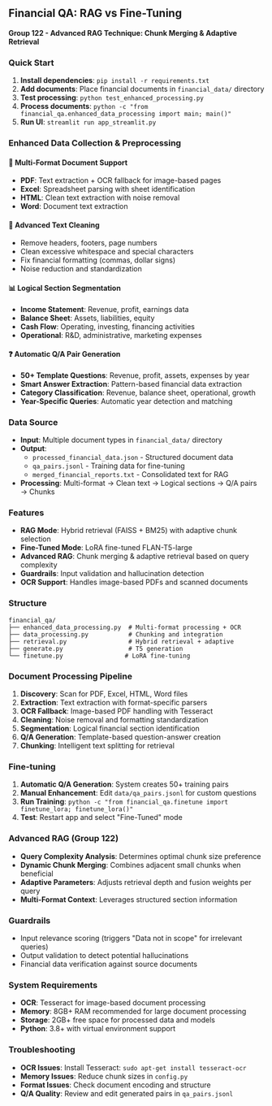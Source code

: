## Financial QA: RAG vs Fine-Tuning

**Group 122 - Advanced RAG Technique: Chunk Merging & Adaptive Retrieval**

### Quick Start
1. **Install dependencies**: `pip install -r requirements.txt`
2. **Add documents**: Place financial documents in `financial_data/` directory
3. **Test processing**: `python test_enhanced_processing.py`
4. **Process documents**: `python -c "from financial_qa.enhanced_data_processing import main; main()"`
5. **Run UI**: `streamlit run app_streamlit.py`

### Enhanced Data Collection & Preprocessing

#### 📄 **Multi-Format Document Support**
- **PDF**: Text extraction + OCR fallback for image-based pages
- **Excel**: Spreadsheet parsing with sheet identification
- **HTML**: Clean text extraction with noise removal
- **Word**: Document text extraction

#### 🧹 **Advanced Text Cleaning**
- Remove headers, footers, page numbers
- Clean excessive whitespace and special characters
- Fix financial formatting (commas, dollar signs)
- Noise reduction and standardization

#### 📊 **Logical Section Segmentation**
- **Income Statement**: Revenue, profit, earnings data
- **Balance Sheet**: Assets, liabilities, equity
- **Cash Flow**: Operating, investing, financing activities
- **Operational**: R&D, administrative, marketing expenses

#### ❓ **Automatic Q/A Pair Generation**
- **50+ Template Questions**: Revenue, profit, assets, expenses by year
- **Smart Answer Extraction**: Pattern-based financial data extraction
- **Category Classification**: Revenue, balance sheet, operational, growth
- **Year-Specific Queries**: Automatic year detection and matching

### Data Source
- **Input**: Multiple document types in `financial_data/` directory
- **Output**: 
  - `processed_financial_data.json` - Structured document data
  - `qa_pairs.jsonl` - Training data for fine-tuning
  - `merged_financial_reports.txt` - Consolidated text for RAG
- **Processing**: Multi-format → Clean text → Logical sections → Q/A pairs → Chunks

### Features
- **RAG Mode**: Hybrid retrieval (FAISS + BM25) with adaptive chunk selection
- **Fine-Tuned Mode**: LoRA fine-tuned FLAN-T5-large
- **Advanced RAG**: Chunk merging & adaptive retrieval based on query complexity
- **Guardrails**: Input validation and hallucination detection
- **OCR Support**: Handles image-based PDFs and scanned documents

### Structure
```
financial_qa/
├── enhanced_data_processing.py  # Multi-format processing + OCR
├── data_processing.py           # Chunking and integration
├── retrieval.py                 # Hybrid retrieval + adaptive
├── generate.py                  # T5 generation
└── finetune.py                 # LoRA fine-tuning
```

### Document Processing Pipeline
1. **Discovery**: Scan for PDF, Excel, HTML, Word files
2. **Extraction**: Text extraction with format-specific parsers
3. **OCR Fallback**: Image-based PDF handling with Tesseract
4. **Cleaning**: Noise removal and formatting standardization
5. **Segmentation**: Logical financial section identification
6. **Q/A Generation**: Template-based question-answer creation
7. **Chunking**: Intelligent text splitting for retrieval

### Fine-tuning
1. **Automatic Q/A Generation**: System creates 50+ training pairs
2. **Manual Enhancement**: Edit `data/qa_pairs.jsonl` for custom questions
3. **Run Training**: `python -c "from financial_qa.finetune import finetune_lora; finetune_lora()"`
4. **Test**: Restart app and select "Fine-Tuned" mode

### Advanced RAG (Group 122)
- **Query Complexity Analysis**: Determines optimal chunk size preference
- **Dynamic Chunk Merging**: Combines adjacent small chunks when beneficial
- **Adaptive Parameters**: Adjusts retrieval depth and fusion weights per query
- **Multi-Format Context**: Leverages structured section information

### Guardrails
- Input relevance scoring (triggers "Data not in scope" for irrelevant queries)
- Output validation to detect potential hallucinations
- Financial data verification against source documents

### System Requirements
- **OCR**: Tesseract for image-based document processing
- **Memory**: 8GB+ RAM recommended for large document processing
- **Storage**: 2GB+ free space for processed data and models
- **Python**: 3.8+ with virtual environment support

### Troubleshooting
- **OCR Issues**: Install Tesseract: `sudo apt-get install tesseract-ocr`
- **Memory Issues**: Reduce chunk sizes in `config.py`
- **Format Issues**: Check document encoding and structure
- **Q/A Quality**: Review and edit generated pairs in `qa_pairs.jsonl`
